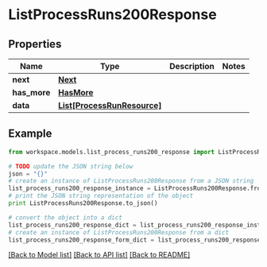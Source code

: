 # ListProcessRuns200Response


## Properties
Name | Type | Description | Notes
------------ | ------------- | ------------- | -------------
**next** | [**Next**](Next.md) |  | 
**has_more** | [**HasMore**](HasMore.md) |  | 
**data** | [**List[ProcessRunResource]**](ProcessRunResource.md) |  | 

## Example

```python
from workspace.models.list_process_runs200_response import ListProcessRuns200Response

# TODO update the JSON string below
json = "{}"
# create an instance of ListProcessRuns200Response from a JSON string
list_process_runs200_response_instance = ListProcessRuns200Response.from_json(json)
# print the JSON string representation of the object
print ListProcessRuns200Response.to_json()

# convert the object into a dict
list_process_runs200_response_dict = list_process_runs200_response_instance.to_dict()
# create an instance of ListProcessRuns200Response from a dict
list_process_runs200_response_form_dict = list_process_runs200_response.from_dict(list_process_runs200_response_dict)
```
[[Back to Model list]](../README.md#documentation-for-models) [[Back to API list]](../README.md#documentation-for-api-endpoints) [[Back to README]](../README.md)


